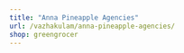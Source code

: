 ```yaml
---
title: "Anna Pineapple Agencies"
url: /vazhakulam/anna-pineapple-agencies/
shop: greengrocer
---
```

